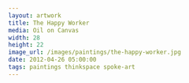 ```yaml
---
layout: artwork
title: The Happy Worker
media: Oil on Canvas
width: 28
height: 22
image_url: /images/paintings/the-happy-worker.jpg
date: 2012-04-26 05:00:00
tags: paintings thinkspace spoke-art
---
```

